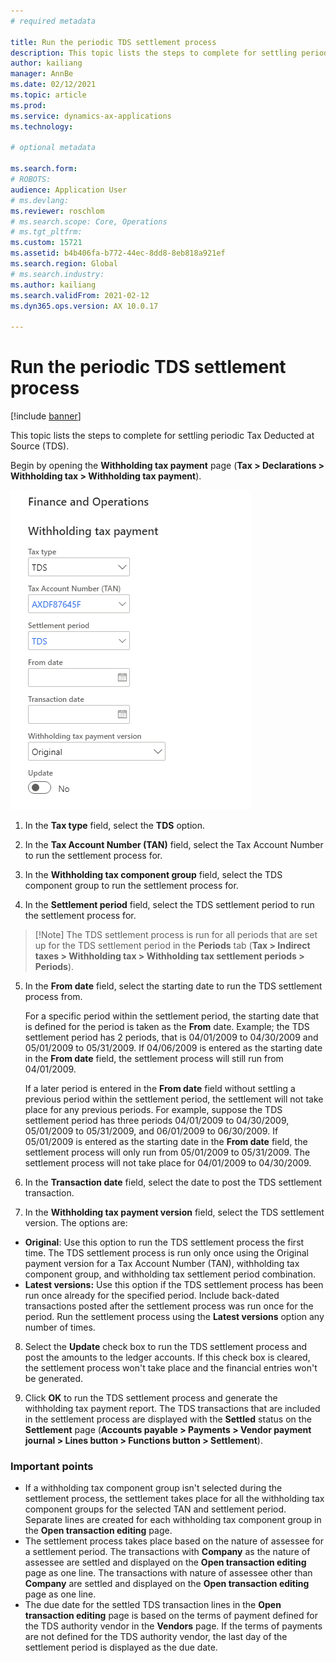 ```yaml
---
# required metadata

title: Run the periodic TDS settlement process
description: This topic lists the steps to complete for settling periodic Tax Deducted at Source (TDS).
author: kailiang
manager: AnnBe
ms.date: 02/12/2021
ms.topic: article
ms.prod: 
ms.service: dynamics-ax-applications
ms.technology: 

# optional metadata

ms.search.form: 
# ROBOTS: 
audience: Application User
# ms.devlang: 
ms.reviewer: roschlom
# ms.search.scope: Core, Operations
# ms.tgt_pltfrm: 
ms.custom: 15721
ms.assetid: b4b406fa-b772-44ec-8dd8-8eb818a921ef
ms.search.region: Global
# ms.search.industry: 
ms.author: kailiang
ms.search.validFrom: 2021-02-12
ms.dyn365.ops.version: AX 10.0.17

---
```


# Run the periodic TDS settlement process

[!include [banner](../includes/banner.md)]

This topic lists the steps to complete for settling periodic Tax Deducted at Source (TDS).

Begin by opening the **Withholding tax payment** page (**Tax > Declarations > Withholding tax > Withholding tax payment**).

[![Withholding tax payment](./media/apac-ind-TDS-47.png)](./media/apac-ind-TDS-47.png)

1. In the **Tax type** field, select the **TDS** option.

2. In the **Tax Account Number (TAN)** field, select the Tax Account Number to run the settlement process for.

3. In the **Withholding tax component group** field, select the TDS component group to run the settlement process for.

4. In the **Settlement period** field, select the TDS settlement period to run the settlement process for. 

>   [!Note]
>   The TDS settlement process is run for all periods that are set up for the TDS settlement period in the **Periods** tab (**Tax > Indirect taxes > Withholding tax > Withholding tax settlement periods  > Periods**).   

5. In the **From date** field, select the starting date to run the TDS settlement process from.

   For a specific period within the settlement period, the starting date that is defined for the period is taken as the **From** date. Example; the TDS settlement period has 2 periods, that is 04/01/2009 to 04/30/2009 and 05/01/2009 to 05/31/2009. If 04/06/2009 is entered as the starting date in the **From date** field, the settlement process will still run from 04/01/2009.

   If a later period is entered in the **From date** field without settling a previous period within the settlement period, the settlement will not take place for any previous periods. For example, suppose the TDS settlement period has three periods 04/01/2009 to 04/30/2009, 05/01/2009 to 05/31/2009, and 06/01/2009 to 06/30/2009. If 05/01/2009 is entered as the starting date in the **From date** field, the settlement process will only run from 05/01/2009 to 05/31/2009. The settlement process will not take place for 04/01/2009 to 04/30/2009.

6. In the **Transaction date** field, select the date to post the TDS settlement transaction.

7. In the **Withholding tax payment version** field, select the TDS settlement version. The options are:

- **Original**: Use this option to run the TDS settlement process the first time. The TDS settlement process is run only once using the Original payment version for a Tax Account Number (TAN), withholding tax component group, and withholding tax settlement period combination.
- **Latest versions:** Use this option if the TDS settlement process has been run once already for the specified period. Include back-dated transactions posted after the settlement process was run once for the period. Run the settlement process using the **Latest versions** option any number of times.

8. Select the **Update** check box to run the TDS settlement process and post the amounts to the ledger accounts. If this check box is cleared, the settlement process won't take place and the financial entries won't be generated.

9. Click **OK** to run the TDS settlement process and generate the withholding tax payment report. The TDS transactions that are included in the settlement process are displayed with the **Settled** status on the **Settlement** page (**Accounts payable > Payments > Vendor payment journal > Lines button > Functions button > Settlement**).

### Important points

- If a withholding tax component group isn't selected during the settlement process, the settlement takes place for all the withholding tax component groups for the selected TAN and settlement period. Separate lines are created for each withholding tax component group in the **Open transaction editing** page.
- The settlement process takes place based on the nature of assessee for a settlement period. The transactions with **Company** as the nature of assessee are settled and displayed on the **Open transaction editing** page as one line. The transactions with nature of assessee other than **Company** are settled and displayed on the **Open transaction editing** page as one line.
- The due date for the settled TDS transaction lines in the **Open transaction editing** page is based on the terms of payment defined for the TDS authority vendor in the **Vendors** page. If the terms of payments are not defined for the TDS authority vendor, the last day of the settlement period is displayed as the due date.
